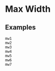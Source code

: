 # Max Width

## Examples

<div class="pa3 ba b--gray-300 mb4">
    <div class="mb3">
        <div class="h1 bg-gray br b--blue mw1"></div>
        <code class="mt1 clipboard">mw1</code>
    </div>
    <div class="mb3">
        <div class="h1 bg-gray br b--blue mw2"></div>
        <code class="mt1 clipboard">mw2</code>
    </div>
    <div class="mb3">
        <div class="h1 bg-gray br b--blue mw3"></div>
        <code class="mt1 clipboard">mw3</code>
    </div>
    <div class="mb3">
        <div class="h1 bg-gray br b--blue mw4"></div>
        <code class="mt1 clipboard">mw4</code>
    </div>
    <div class="mb3">
        <div class="h1 bg-gray br b--blue mw5"></div>
        <code class="mt1 clipboard">mw5</code>
    </div>
    <div class="mb3">
        <div class="h1 bg-gray br b--blue mw6"></div>
        <code class="mt1 clipboard">mw6</code>
    </div>
    <div>
        <div class="h1 bg-gray br b--blue mw7"></div>
        <code class="mt1 clipboard">mw7</code>
    </div>
</div>